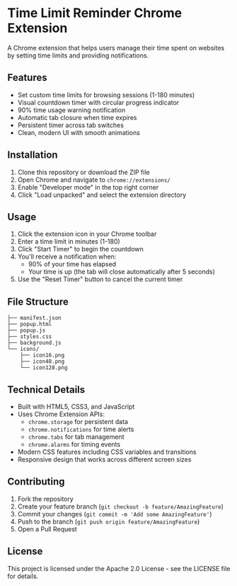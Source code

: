 # Time Limit Reminder Chrome Extension

A Chrome extension that helps users manage their time spent on websites by setting time limits and providing notifications.

## Features

- Set custom time limits for browsing sessions (1-180 minutes)
- Visual countdown timer with circular progress indicator
- 90% time usage warning notification
- Automatic tab closure when time expires
- Persistent timer across tab switches
- Clean, modern UI with smooth animations

## Installation

1. Clone this repository or download the ZIP file
2. Open Chrome and navigate to `chrome://extensions/`
3. Enable "Developer mode" in the top right corner
4. Click "Load unpacked" and select the extension directory

## Usage

1. Click the extension icon in your Chrome toolbar
2. Enter a time limit in minutes (1-180)
3. Click "Start Timer" to begin the countdown
4. You'll receive a notification when:
   - 90% of your time has elapsed
   - Your time is up (the tab will close automatically after 5 seconds)
5. Use the "Reset Timer" button to cancel the current timer

## File Structure

```
├── manifest.json
├── popup.html
├── popup.js
├── styles.css
├── background.js
└── icons/
    ├── icon16.png
    ├── icon48.png
    └── icon128.png
```

## Technical Details

- Built with HTML5, CSS3, and JavaScript
- Uses Chrome Extension APIs:
  - `chrome.storage` for persistent data
  - `chrome.notifications` for time alerts
  - `chrome.tabs` for tab management
  - `chrome.alarms` for timing events
- Modern CSS features including CSS variables and transitions
- Responsive design that works across different screen sizes

## Contributing

1. Fork the repository
2. Create your feature branch (`git checkout -b feature/AmazingFeature`)
3. Commit your changes (`git commit -m 'Add some AmazingFeature'`)
4. Push to the branch (`git push origin feature/AmazingFeature`)
5. Open a Pull Request

## License

This project is licensed under the Apache 2.0 License - see the LICENSE file for details.

